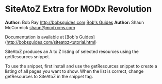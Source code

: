 SiteAtoZ Extra for MODx Revolution
=======================================


**Author:** Bob Ray <http://bobsguides.com> [Bob's Guides](http://bobsguides.com)
**Author:** Shaun McCormick <shaun@modxcms.com>


Documentation is available at [Bob's Guides] (http://bobsguides.com/siteatoz-tutorial.html)

SiteAtoZ produces an A to Z listing of selected resources using the getResources snippet.

To use the snippet, first install and use the getResources snippet to create a listing
of all pages you want to show. When the list is correct, change getResources to SiteAtoZ in the snippet tag.
